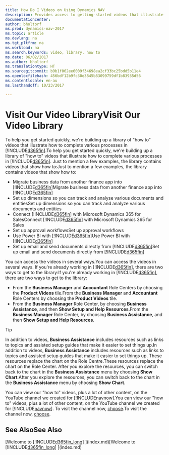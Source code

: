 ```yaml
---
title: How Do I Videos on Using Dynamics NAV
description: Provides access to getting-started videos that illustrate how to do common tasks.
documentationcenter: 
author: bholtorf
ms.prod: dynamics-nav-2017
ms.topic: article
ms.devlang: na
ms.tgt_pltfrm: na
ms.workload: na
ms.search.keywords: video, library, how to
ms.date: 06/02/2017
ms.author: bholtorf
ms.translationtype: HT
ms.sourcegitcommit: b9b1f062ee6009f34698ea2cf33bc25bdd5b11e4
ms.openlocfilehash: 456bdf12b9fc30e3845b83099759df1b83935d56
ms.contentlocale: en-au
ms.lasthandoff: 10/23/2017

---
```

# <a name="visit-our-video-library"></a><span data-ttu-id="b8db6-103">Visit Our Video Library</span><span class="sxs-lookup"><span data-stu-id="b8db6-103">Visit Our Video Library</span></span>
<span data-ttu-id="b8db6-104">To help you get started quickly, we're building up a library of "how to" videos that illustrate how to complete various processes in [!INCLUDE[d365fin](includes/d365fin_md.md)].</span><span class="sxs-lookup"><span data-stu-id="b8db6-104">To help you get started quickly, we're building up a library of "how to" videos that illustrate how to complete various processes in [!INCLUDE[d365fin](includes/d365fin_md.md)].</span></span> <span data-ttu-id="b8db6-105">Just to mention a few examples, the library contains videos that show how to:</span><span class="sxs-lookup"><span data-stu-id="b8db6-105">Just to mention a few examples, the library contains videos that show how to:</span></span>  

* <span data-ttu-id="b8db6-106">Migrate business data from another finance app into [!INCLUDE[d365fin](includes/d365fin_md.md)]</span><span class="sxs-lookup"><span data-stu-id="b8db6-106">Migrate business data from another finance app into [!INCLUDE[d365fin](includes/d365fin_md.md)]</span></span>  
* <span data-ttu-id="b8db6-107">Set up dimensions so you can track and analyse various documents and entities</span><span class="sxs-lookup"><span data-stu-id="b8db6-107">Set up dimensions so you can track and analyze various documents and entities</span></span>
* <span data-ttu-id="b8db6-108">Connect [!INCLUDE[d365fin](includes/d365fin_md.md)] with Microsoft Dynamics 365 for Sales</span><span class="sxs-lookup"><span data-stu-id="b8db6-108">Connect [!INCLUDE[d365fin](includes/d365fin_md.md)] with Microsoft Dynamics 365 for Sales</span></span>
* <span data-ttu-id="b8db6-109">Set up approval workflows</span><span class="sxs-lookup"><span data-stu-id="b8db6-109">Set up approval workflows</span></span>  
* <span data-ttu-id="b8db6-110">Use Power BI with [!INCLUDE[d365fin](includes/d365fin_md.md)]</span><span class="sxs-lookup"><span data-stu-id="b8db6-110">Use Power BI with [!INCLUDE[d365fin](includes/d365fin_md.md)]</span></span>  
* <span data-ttu-id="b8db6-111">Set up email and send documents directly from [!INCLUDE[d365fin](includes/d365fin_md.md)]</span><span class="sxs-lookup"><span data-stu-id="b8db6-111">Set up email and send documents directly from [!INCLUDE[d365fin](includes/d365fin_md.md)]</span></span>  

<span data-ttu-id="b8db6-112">You can access the videos in several ways.</span><span class="sxs-lookup"><span data-stu-id="b8db6-112">You can access the videos in several ways.</span></span> <span data-ttu-id="b8db6-113">If you're already working in [!INCLUDE[d365fin](includes/d365fin_md.md)], there are two ways to get to the library:</span><span class="sxs-lookup"><span data-stu-id="b8db6-113">If you're already working in [!INCLUDE[d365fin](includes/d365fin_md.md)], there are two ways to get to the library:</span></span>

* <span data-ttu-id="b8db6-114">From the **Business Manager** and **Accountant** Role Centers by choosing the **Product Videos** tile.</span><span class="sxs-lookup"><span data-stu-id="b8db6-114">From the **Business Manager** and **Accountant** Role Centers by choosing the **Product Videos** tile.</span></span>  
* <span data-ttu-id="b8db6-115">From the **Business Manager** Role Center, by choosing **Business Assistance**, and then **Show Setup and Help Resources**.</span><span class="sxs-lookup"><span data-stu-id="b8db6-115">From the **Business Manager** Role Center, by choosing **Business Assistance**, and then **Show Setup and Help Resources**.</span></span>  

> [!Tip]  
> <span data-ttu-id="b8db6-116">In addition to videos, **Business Assistance** includes resources such as links to topics and assisted setup guides that make it easier to set things up.</span><span class="sxs-lookup"><span data-stu-id="b8db6-116">In addition to videos, **Business Assistance** includes resources such as links to topics and assisted setup guides that make it easier to set things up.</span></span> <span data-ttu-id="b8db6-117">These resources replace the chart on the Role Centre.</span><span class="sxs-lookup"><span data-stu-id="b8db6-117">These resources replace the chart on the Role Center.</span></span> <span data-ttu-id="b8db6-118">After you explore the resources, you can switch back to the chart in the **Business Assistance** menu by choosing **Show Chart**.</span><span class="sxs-lookup"><span data-stu-id="b8db6-118">After you explore the resources, you can switch back to the chart in the **Business Assistance** menu by choosing **Show Chart**.</span></span>  

<span data-ttu-id="b8db6-119">You can view our "how to" videos, plus a lot of other content, on the YouTube channel we created for [!INCLUDE[navnow](includes/navnow_md.md)].</span><span class="sxs-lookup"><span data-stu-id="b8db6-119">You can view our "how to" videos, plus a lot of other content, on the YouTube channel we created for [!INCLUDE[navnow](includes/navnow_md.md)].</span></span> <span data-ttu-id="b8db6-120">To visit the channel now, [choose](https://go.microsoft.com/fwlink/?linkid=851533).</span><span class="sxs-lookup"><span data-stu-id="b8db6-120">To visit the channel now, [choose](https://go.microsoft.com/fwlink/?linkid=851533).</span></span>

## <a name="see-also"></a><span data-ttu-id="b8db6-121">See Also</span><span class="sxs-lookup"><span data-stu-id="b8db6-121">See Also</span></span>
<span data-ttu-id="b8db6-122">[Welcome to [!INCLUDE[d365fin_long](includes/d365fin_long_md.md)] ](index.md)</span><span class="sxs-lookup"><span data-stu-id="b8db6-122">[Welcome to [!INCLUDE[d365fin_long](includes/d365fin_long_md.md)] ](index.md)</span></span>

